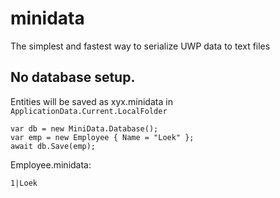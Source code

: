 # minidata
The simplest and fastest way to serialize UWP data to text files

## No database setup. 

Entities will be saved as xyx.minidata in `ApplicationData.Current.LocalFolder`

```
var db = new MiniData.Database();
var emp = new Employee { Name = "Loek" };
await db.Save(emp);
```

Employee.minidata:

```
1|Loek
```
